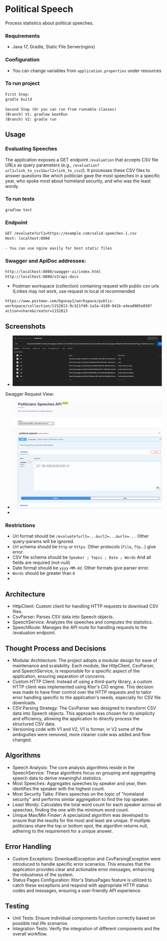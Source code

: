 # Political Speech
Process statistics about political speeches.
### Requirements
- Java 17, Gradle, Static File Server(nginx)

### Configuration
- You can change variables from `application.properties` under resources

### To run project
```
First Step: 
gradle build

Second Step (Or you can run from runnable classes)
(Branch) V1: gradlew bootRun
(Branch) V2: gradle run
```

## Usage 
### Evaluating Speeches
The application exposes a GET endpoint `/evaluation` that accepts CSV file URLs as query parameters (e.g., `/evaluation?url1=link_to_csv1&url2=link_to_csv2`). It processes these CSV files to answer questions like which politician gave the most speeches in a specific year, who spoke most about homeland security, and who was the least wordy.


### To run tests
```
gradlew test
```

### Endpoint
```
GET /evaluate?url1=https://example.com/valid-speeches-1.csv
Host: localhost:8080

- Yuu can use nginx easily for host static files
```
### Swagger and ApiDoc addresses:
```
http://localhost:8080/swagger-ui/index.html
http://localhost:8080/v3/api-docs
```

- Postman workspace (collection) containing request with public csv urls (Linkes may not work, use request in local id recommended
```
https://www.postman.com/bgunay1/workspace/public-workspace/collection/1152813-9c321f49-1a3a-4189-841b-e4ead905e850?action=share&creator=1152813
```
## Screenshots
- ![img_1.png](img_1.png)


Swagger Request View:
-  ![img.png](img.png)
- 
### Restrictions
- Url format should be `/evaluate?url1=...&url2=...&urln=...` Other query-params will be ignored.
- Url schema should be `http` or `https`. Other protocols (`file`, `ftp`...) give error.
- CSV file schema should be `Speaker ; Topic ; Date ; Words` And all fields are required (not-null)
- Date format should be `yyyy-MM-dd`. Other formats give parser error.
- `Words` should be greater than `0`
- 
## Architecture
* HttpClient: Custom client for handling HTTP requests to download CSV files.
* CsvParser: Parses CSV data into Speech objects.
* SpeechService: Analyzes the speeches and computes the statistics.
* SpeechRoute: Manages the API route for handling requests to the /evaluation endpoint.


## Thought Process and Decisions
* Modular Architecture: The project adopts a modular design for ease of maintenance and scalability. Each module, like HttpClient, CsvParser, and SpeechService, is responsible for a specific aspect of the application, ensuring separation of concerns.
* Custom HTTP Client: Instead of using a third-party library, a custom HTTP client was implemented using Ktor's CIO engine. This decision was made to have finer control over the HTTP requests and to tailor error handling specific to the application's needs, especially for CSV file downloads.
* CSV Parsing Strategy: The CsvParser was designed to transform CSV data into Speech objects. This approach was chosen for its simplicity and efficiency, allowing the application to directly process the structured CSV data.
* Versioning code with V1 and V2, V1 is former, in V2 some of the ambiguities were removed, more cleaner code was added and flow changed.

## Algorithms
* Speech Analysis: The core analysis algorithms reside in the SpeechService. These algorithms focus on grouping and aggregating speech data to derive meaningful statistics.
* Most Speeches: Aggregates speeches by speaker and year, then identifies the speaker with the highest count.
* Most Security Talks: Filters speeches on the topic of "homeland security" and performs similar aggregation to find the top speaker.
* Least Wordy: Calculates the total word count for each speaker across all speeches, finding the one with the minimum word count.
* Unique Max/Min Finder: A specialized algorithm was developed to ensure that the results for the most and least are unique. If multiple politicians share the top or bottom spot, the algorithm returns null, adhering to the requirement for a unique answer.

## Error Handling
* Custom Exceptions: DownloadException and CsvParsingException were introduced to handle specific error scenarios. This ensures that the application provides clear and actionable error messages, enhancing the robustness of the system.
* Status Pages Configuration: Ktor's StatusPages feature is utilized to catch these exceptions and respond with appropriate HTTP status codes and messages, ensuring a user-friendly API experience.

## Testing
* Unit Tests: Ensure individual components function correctly based on possible real life scenarios.
* Integration Tests: Verify the integration of different components and the overall workflow.
